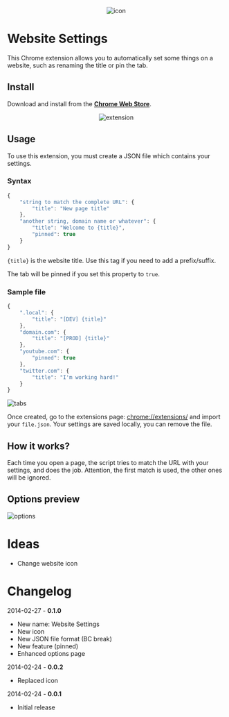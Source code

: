 <p align="center">
    <img src="https://raw.github.com/sylouuu/website-settings/master/img/icon_128.png" alt="icon">
</p>

# Website Settings

This Chrome extension allows you to automatically set some things on a website, such as renaming the title or pin the tab.

## Install

Download and install from the **[Chrome Web Store](https://chrome.google.com/webstore/detail/hcbgadmbdkiilgpifjgcakjehmafcjai/)**.

<p align="center">
    <img src="https://raw.github.com/sylouuu/website-settings/master/img/screenshots/extension.png" alt="extension">
</p>

## Usage

To use this extension, you must create a JSON file which contains your settings.

### Syntax

```js
{
    "string to match the complete URL": {
        "title": "New page title"
    },
    "another string, domain name or whatever": {
        "title": "Welcome to {title}",
        "pinned": true
    }
}
```

```{title}``` is the website title. Use this tag if you need to add a prefix/suffix.

The tab will be pinned if you set this property to ```true```.

### Sample file

```js
{
    ".local": {
        "title": "[DEV] {title}"
    },
    "domain.com": {
        "title": "[PROD] {title}"
    },
    "youtube.com": {
        "pinned": true
    },
    "twitter.com": {
        "title": "I'm working hard!"
    }
}
```

<img src="https://raw.github.com/sylouuu/website-settings/master/img/screenshots/tabs.png" alt="tabs">

Once created, go to the extensions page: [chrome://extensions/](chrome://extensions/) and import your ```file.json```. Your settings are saved locally, you can remove the file.

## How it works?

Each time you open a page, the script tries to match the URL with your settings, and does the job.
Attention, the first match is used, the other ones will be ignored.

## Options preview

<img src="https://raw.github.com/sylouuu/website-settings/master/img/screenshots/options.png" alt="options">

# Ideas

* Change website icon

# Changelog

2014-02-27 - **0.1.0**

* New name: Website Settings
* New icon
* New JSON file format (BC break)
* New feature (pinned)
* Enhanced options page

2014-02-24 - **0.0.2**

* Replaced icon

2014-02-24 - **0.0.1**

* Initial release
